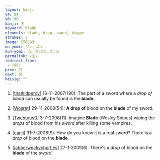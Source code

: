 ```yaml
---
layout: kanji
v4: 84
v6: 88
kanji: 刃
keyword: blade
elements: blade, drop, sword, dagger
strokes: 3
image: E58883
on-yomi: ジン、ニン
kun-yomi: は、やいば、き.る
permalink: /刃/
redirect_from:
 - /88/
prev: 刀
next: 切
heisig: ""
---
```


1) [<a href="http://kanji.koohii.com/profile/thatkidpercy">thatkidpercy</a>] 16-11-2007(190): The part of a <em>sword</em> where a <em>drop of blood</em> can usually be found is the<strong> blade</strong>.

2) [<a href="http://kanji.koohii.com/profile/Wosret">Wosret</a>] 29-11-2008(54): <strong>A drop of</strong> blood on the<strong> blade</strong> of my sword.

3) [<a href="http://kanji.koohii.com/profile/Twentytw0">Twentytw0</a>] 3-7-2008(11): Imagine<strong> Blade</strong> (Wesley Snipes) wiping the <em>drops</em> of blood from his <em>sword</em> after killing some vampires.

4) [<a href="http://kanji.koohii.com/profile/canji">canji</a>] 31-7-2008(9): How do you know it is a real <em>sword</em>? There is a <em>drop</em> of blood on the <strong>blade</strong>.

5) [<a href="http://kanji.koohii.com/profile/jabberwockychortles">jabberwockychortles</a>] 27-1-2009(6): There&#039;s a <em>drop</em> of blood on the<strong> blade</strong> of the <em>sword</em>.

